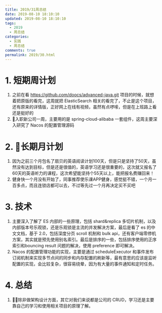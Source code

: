 ```yaml
---
title: 2019/31周总结
date: 2019-08-10 18:10:10
updated: 2019-08-10 18:10:10
tags:
  - 2019
  - 周总结
categories: 
  - 实践
  - 周总结
comments: true
permalink: 2019/30.html  
---
```



<!--more-->


# 1. 短期周计划

1. 之前在看 https://github.com/doocs/advanced-java.git 项目的时候，就想着把原版的看完，这周就把 ElasticSearch 相关的看完了，不止是这个项目，还有原来的详情版，正好网上在线有视频，虽然有点啰嗦，但是在上班路上看还是挺好的
2. 入职新公司一周，主要用的是 spring-cloud-alibaba 一套组件，这周主要深入研究了 Nacos 的配置管理源码

# 2. 长期月计划

1. 因为之前三个月包名了扇贝的英语阅读计划100天，但是只是坚持了50天，虽然没有达到目标，但是还是很值的，英语学习还是很重要的，这次就又报名了60天的英语听力的课程，这次希望能坚持个55天以上，能把报名费赚回来！
2. 健身快一个月没有开始了，同事推荐使乐课APP健身，感觉挺不错，一个月一百多点，而且连锁店都可以去，不过等先过一个月再决定买不买吧


# 3. 技术

1. 主要深入了解了 ES 内部的一些原理，包括 shard&replica 多切片机制，以及内部版本号乐观锁，还是乐观锁是主流的并发解决方案，最后是看了 es 的中文文档，基于 2.0，包括深度分页 scroll 机制和 bulk api，还有客户端零停机方案，其实就是预先使用别名索引。最后是排序的一些，包括排序使用的正序索引和bouncing result 问题的解决，使用 preference 即可解决。
2. Nacos 的配置管理功能的实现，主要是通过 scheduleExecutor 和事件发布订阅机制来实现多节点间的同步和内存配置的刷新等，最有意思的应该是监听配置的实现，会比较复杂，很容易绕晕，因为有大量的事件通知和定时任务。


# 4. 总结

1. 除非做架构设计方面，其它对我们来说都是公司的 CRUD，学习还是主要靠自己的学习和使用相关项目的原理了解。

[0]: https://movie.douban.com/photos/photo/2511695822/#title-anchor